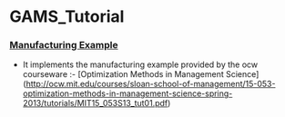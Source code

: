 # GAMS_Tutorial

### [Manufacturing Example](https://github.com/dtripathy10/GAMS_Tutorial/blob/master/manufactruring.gms)

+ It implements the manufacturing example provided by the ocw courseware :- [Optimization Methods in Management Science]
(http://ocw.mit.edu/courses/sloan-school-of-management/15-053-optimization-methods-in-management-science-spring-2013/tutorials/MIT15_053S13_tut01.pdf)


